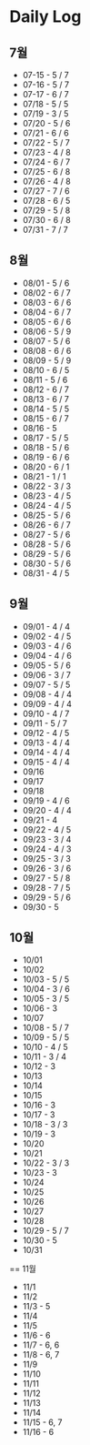 # Daily Log
## 7월
* 07-15 - 5 / 7
* 07-16 - 5 / 7
* 07-17 - 6 / 7
* 07/18 - 5 / 5
* 07/19 - 3 / 5
* 07/20 - 5 / 6
* 07/21 - 6 / 6
* 07/22 - 5 / 7
* 07/23 - 4 / 8
* 07/24 - 6 / 7
* 07/25 - 6 / 8
* 07/26 - 4 / 8
* 07/27 - 7 / 6
* 07/28 - 6 / 5
* 07/29 - 5 / 8
* 07/30 - 6 / 8
* 07/31 - 7 / 7

## 8월
* 08/01 - 5 / 6
* 08/02 - 6 / 7
* 08/03 - 6 / 6
* 08/04 - 6 / 7
* 08/05 - 6 / 6
* 08/06 - 5 / 9
* 08/07 - 5 / 6
* 08/08 - 6 / 6
* 08/09 - 5 / 9
* 08/10 - 6 / 5
* 08/11 - 5 / 6
* 08/12 - 6 / 7
* 08/13 - 6 / 7
* 08/14 - 5 / 5
* 08/15 - 6 / 7
* 08/16 - 5
* 08/17 - 5 / 5
* 08/18 - 5 / 6
* 08/19 - 6 / 6
* 08/20 - 6 / 1
* 08/21 - 1 / 1
* 08/22 - 3 / 3
* 08/23 - 4 / 5
* 08/24 - 4 / 5
* 08/25 - 5 / 6
* 08/26 - 6 / 7
* 08/27 - 5 / 6
* 08/28 - 5 / 6
* 08/29 - 5 / 6
* 08/30 - 5 / 6
* 08/31 - 4 / 5

## 9월
* 09/01 - 4 / 4
* 09/02 - 4 / 5
* 09/03 - 4 / 6
* 09/04 - 4 / 6
* 09/05 - 5 / 6
* 09/06 - 3 / 7
* 09/07 - 5 / 5
* 09/08 - 4 / 4
* 09/09 - 4 / 4
* 09/10 - 4 / 7
* 09/11 - 5 / 7
* 09/12 - 4 / 5
* 09/13 - 4 / 4
* 09/14 - 4 / 4
* 09/15 - 4 / 4
* 09/16
* 09/17
* 09/18
* 09/19 - 4 / 6
* 09/20 - 4 / 4
* 09/21 - 4
* 09/22 - 4 / 5
* 09/23 - 3 / 4
* 09/24 - 4 / 3
* 09/25 - 3 / 3
* 09/26 - 3 / 6
* 09/27 - 5 / 8
* 09/28 - 7 / 5
* 09/29 - 5 / 6
* 09/30 - 5

## 10월
* 10/01
* 10/02
* 10/03 - 5 / 5
* 10/04 - 3 / 6
* 10/05 - 3 / 5
* 10/06 - 3
* 10/07
* 10/08 - 5 / 7
* 10/09 - 5 / 5
* 10/10 - 4 / 5
* 10/11 - 3 / 4
* 10/12 - 3
* 10/13
* 10/14
* 10/15
* 10/16 - 3
* 10/17 - 3
* 10/18 - 3 / 3
* 10/19 - 3
* 10/20
* 10/21
* 10/22 - 3 / 3
* 10/23 - 3
* 10/24
* 10/25
* 10/26
* 10/27
* 10/28
* 10/29 - 5 / 7
* 10/30 - 5
* 10/31

== 11월
* 11/1
* 11/2
* 11/3 - 5
* 11/4
* 11/5
* 11/6 - 6
* 11/7 - 6, 6
* 11/8 - 6, 7
* 11/9
* 11/10
* 11/11
* 11/12
* 11/13
* 11/14
* 11/15 - 6, 7
* 11/16 - 6
